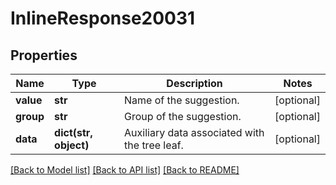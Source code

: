 # InlineResponse20031

## Properties
Name | Type | Description | Notes
------------ | ------------- | ------------- | -------------
**value** | **str** | Name of the suggestion. | [optional] 
**group** | **str** | Group of the suggestion. | [optional] 
**data** | **dict(str, object)** | Auxiliary data associated with the tree leaf. | [optional] 

[[Back to Model list]](../README.md#documentation-for-models) [[Back to API list]](../README.md#documentation-for-api-endpoints) [[Back to README]](../README.md)

